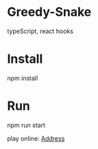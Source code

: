 # Greedy-Snake
typeScript, react hooks

# Install
npm install

# Run
npm run start

play online: [Address](http://118.195.196.3) 